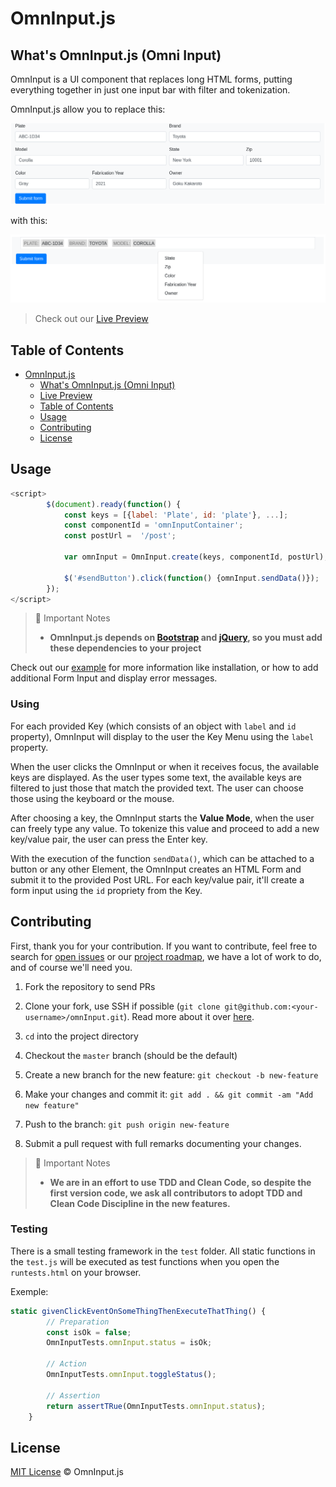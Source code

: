 # OmnInput.js

## What's OmnInput.js (Omni Input)
OmnInput is a UI component that replaces long HTML forms, putting everything together in just one input bar with filter and tokenization.

OmnInput.js allow you to replace this:

![Form without OmnInput](https://raw.githubusercontent.com/mizerablebr/omnInput/master/examples/assets/formWithoutOmnInput.png)

with this:

![Form with OmnInput](https://raw.githubusercontent.com/mizerablebr/omnInput/master/examples/assets/formWithOmnInput.png)


>Check out our [Live Preview](https://codepen.io/brunomiz/full/jOmYjaO)


## Table of Contents

- [OmnInput.js](#omninputjs)
  - [What's OmnInput.js (Omni Input)](#whats-omninputjs-omni-input)
  - [Live Preview](https://codepen.io/brunomiz/full/jOmYjaO)
  - [Table of Contents](#table-of-contents)
  - [Usage](#usage)
  - [Contributing](#contributing)
  - [License](#license)

##  Usage

```javascript
<script>
        $(document).ready(function() {
            const keys = [{label: 'Plate', id: 'plate'}, ...];
            const componentId = 'omnInputContainer';
            const postUrl =  '/post';

            var omnInput = OmnInput.create(keys, componentId, postUrl);
                        
            $('#sendButton').click(function() {omnInput.sendData()});
        });
</script>
```

> 🚨 Important Notes
> - **OmnInput.js depends on [Bootstrap](https://github.com/twbs/bootstrap) and [jQuery](https://github.com/jquery/jquery), so you must add these dependencies to your project**

Check out our [example](https://github.com/mizerablebr/omnInput/blob/master/omniInput-example.html) for more information like installation, or how to add additional Form Input and display error messages.

### Using

For each provided Key (which consists of an object with `label` and `id` property), OmnInput will display to the user the Key Menu using the `label` property.

When the user clicks the OmnInput or when it receives focus, the available keys are displayed. As the user types some text, the available keys are filtered to just those that match the provided text. The user can choose those using the keyboard or the mouse.

After choosing a key, the OmnInput starts the **Value Mode**, when the user can freely type any value. To tokenize this value and proceed to add a new key/value pair, the user can press the Enter key.

With the execution of the function `sendData()`, which can be attached to a button or any other Element, the OmnInput creates an HTML Form and submit it to the provided Post URL. For each key/value pair, it'll create a form input using the `id` propriety from the Key.

## Contributing

First, thank you for your contribution. If you want to contribute, feel free to search for [open issues](../../issues) or our [project roadmap](../../projects/1), we have a lot of work to do, and of course we'll need you.

1. Fork the repository to send PRs

2. Clone your fork, use SSH if possible (`git clone git@github.com:<your-username>/omnInput.git`). Read more about it over [here](https://help.github.com/articles/connecting-to-github-with-ssh/).

3. `cd` into the project directory

4. Checkout the `master` branch (should be the default)

5. Create a new branch for the new feature: `git checkout -b new-feature`

6. Make your changes and commit it: `git add . && git commit -am "Add new feature"`

7. Push to the branch: `git push origin new-feature`

8. Submit a pull request with full remarks documenting your changes.

> 🚨 Important Notes
> - **We are in an effort to use TDD and Clean Code, so despite the first version code, we ask all contributors to adopt TDD and Clean Code Discipline in the new features.**

### Testing

There is a small testing framework in the `test` folder. All static functions in the `test.js` will be executed as test functions when you open the `runtests.html` on your browser.

Exemple:
```javascript
static givenClickEventOnSomeThingThenExecuteThatThing() {
        // Preparation
        const isOk = false;
        OmnInputTests.omnInput.status = isOk;
        
        // Action
        OmnInputTests.omnInput.toggleStatus();
        
        // Assertion
        return assertTRue(OmnInputTests.omnInput.status);
    }
```


## License

[MIT License](LICENSE) © OmnInput.js